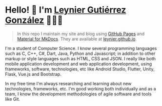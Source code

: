 # Hello! 👋 I'm [Leynier Gutiérrez González](https://leynier.github.io) 👨🏻‍💻

> In this repo I maintain my site and blog using [GitHub Pages](https://pages.github.com) and [Material for MkDocs](https://squidfunk.github.io/mkdocs-material). They are available at [leynier.github.io](https://leynier.github.io).

I'm a student of Computer Science. I know several programming languages such as C, C++, C#, Dart, Java, Python and Javascript; in addition to other markup or style languages such as HTML, CSS and JSON. I really like both mobile application development and web application development, using frameworks, software, technologies, etc like Android Studio, Flutter, Unity, Flask, Vue.js and Bootstrap.

In my free time I'm always researching and learning about new technologies, frameworks, etc. I'm good working both individually and as a team, I know the development methodologies of agile software and tools like Git.

